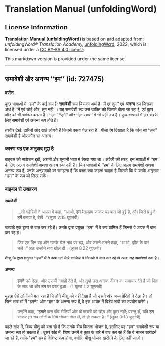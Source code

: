 # Translation Manual (unfoldingWord)

## License Information

**Translation Manual (unfoldingWord)** is based on and adapted from: _unfoldingWord® Translation Academy_, [unfoldingWord](https://unfoldingword.org/utw), 2022, which is licensed under a [CC BY-SA 4.0 license](https://creativecommons.org/licenses/by-sa/4.0/legalcode.en).

This markdown version is provided under the same license.



--------------------------------

## समावेशी और अनन्य ‘‘हम’’ (id: 727475)

### वर्णन

कुछ भाषाओं में ‘‘हम’’ के कई रूप हैं: **समावेशी** रूप जिसका अर्थ है ‘‘मैं एवं तुम’’ एवं **अनन्य** रूप जिसका अर्थ है ‘‘मैं एवं कोई और, तुम नही’’। यह समावेशी रूप उस व्यक्ति को जिससे बोला जा रहा है, एवं कुछ और को भी शामिल करता है। ‘‘हम’’ ‘‘हमें’’ और ‘‘हम स्वयं’’ में भी यही सच है। कुछ भाषाओं में इन सबके लिए समावेशी एवं अनन्य रूप होते हैं।

तश्वीर देखें: दाहिनी ओर खड़े लोग वे हैं जिनसे वक्ता बोल रहा है। पीला रंग दिखाता है कि कौन सा ‘‘हम’’ समावेशी है और कौन सा अनन्य।

### कारण यह एक अनुवाद मुद्दा है

बाइबल को सर्वप्रथम इब्री, अरामी और यूनानी भाषा मे लिखा गया था। अंग्रेजी की तरह, इन भाषाओं में ‘‘हम’’ के लिए अलग समावेशी अथवा अनन्य रूप नही हैं। जिन भाषाओं में ‘‘हम’’ के लिए अलग समावेशी अथवा अनन्य रूप हैं, उनके अनुवादकों को समझना है कि वक्ता क्या कहना चाहता है जिससे कि वे उसके अनुसार ‘‘हम’’ के रूप को लिख सकें।

### बाइबल से उदाहरण

#### समावेशी

> ...तो गड़ेरियों ने आपस में कहा, “आओ, **हम** बैतलहम जाकर यह बात जो हुई है, और जिसे प्रभु ने **हमें** बताया है, देखें।”(लूका 2:15 यूएलबी)

चरवाहे एक दूसरे से बात कर रहे हैं। उनके द्वारा प्रयुक्त ‘‘हम’’ में वे सब शामिल हैं जिनसे वे आपस में बात कर रहे हैं।

> फिर एक दिन वह और उसके चेले नाव पर चढ़े, और उसने उनसे कहा, “आओ, झील के पार चलें।” अतः उन्होंने नाव खोल दी। (लूका 8:22 यूएलबी)

यीशु के द्वारा प्रयुक्त ‘‘हम’’ में वे स्वयं एवं चेले शामिल थे जिनसे वे बात कर रहे थे अत: यह समावेशी रूप है।

#### अनन्य

> **हमने** उसे देखा, और उसकी गवाही देते हैं, और तुम्हें उस अनन्त जीवन का समाचार देते हैं जो पिता के साथ था और **हम** पर प्रगट हुआ। (1 यूहन्ना 1:2 यूएलबी)

यूहन्ना ऐसे लोगों को बता रहा है जिन्होंने यीशु को नहीं देखा है जो उसने और अन्य प्रेरितों ने देखा है। तो जिन भाषाओं में "हमने" और "हम" के अनन्य रूप हैं, वे इस आयत में विशेष रूपों का उपयोग करेंगे।

> उन्होंने कहा, “**हमारे** पास पाँच रोटियाँ और दो मछली को छोड़ और कुछ नहीं; परन्तु हाँ, यदि **हम** जाकर इन सब लोगों के लिये भोजन मोल लें, तो हो सकता है।” (लूका 9:13 यूएलबी)

पहले खंड में, शिष्य यीशु को बता रहे हैं कि उनके बीच कितना भोजन है, इसलिए यह "हम" समावेशी रूप या अनन्य रूप हो सकता है। दूसरे खंड में, शिष्य उनमें से कुछ के बारे में बात कर रहे हैं कि वे भोजन खरीदने जा रहे हैं, ताकि "हम" सबसे विशिष्ट रूप होगा, क्योंकि यीशु भोजन खरीदने के लिए नहीं जाएंगे।


